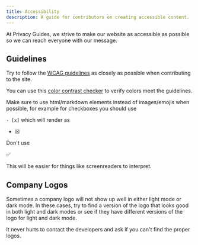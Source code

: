 ```yaml
---
title: Accessibility
description: A guide for contributors on creating accessible content.
---
```


At Privacy Guides, we strive to make our website as accessible as possible so we can reach everyone with our message.

## Guidelines

Try to follow the [WCAG guidelines](https://www.wcag.com) as closely as possible when contributing to the site.

You can use this [color contrast checker](https://webaim.org/resources/contrastchecker/) to verify colors meet the guidelines.

Make sure to use html/markdown elements instead of images/emojis when possible, for example for checkboxes you should use

`- [x]` which will render as

- [x] 



Don't use

:white_check_mark:

This will be easier for things like screenreaders to interpret.

## Company Logos

Sometimes a company logo will not show up well in either light mode or dark mode. In these cases, try to find a version of the logo that looks good in both light and dark modes or see if they have different versions of the logo for light and dark mode.

It never hurts to contact the developers and ask if you can't find the proper logos.